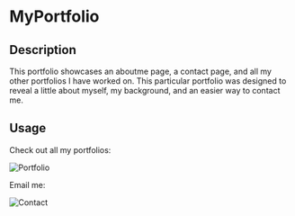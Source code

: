 # MyPortfolio

## Description
This portfolio showcases an aboutme page, a contact page, and all my other portfolios I have worked on. This particular portfolio was designed to reveal a little about myself, my background, and an easier way to contact me.

## Usage
Check out all my portfolios:

![Portfolio](https://user-images.githubusercontent.com/62404086/79032597-b3161d00-7b5c-11ea-8fff-b90521dc203d.JPG)

Email me:

![Contact](https://user-images.githubusercontent.com/62404086/79032600-b4dfe080-7b5c-11ea-87ed-0e29a95ab9d7.JPG)